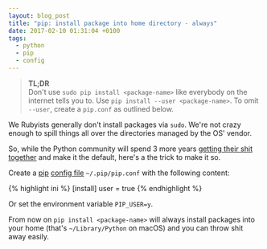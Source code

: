 ```yaml
---
layout: blog_post
title: "pip: install package into home directory - always"
date: 2017-02-10 01:31:04 +0100
tags:
  - python
  - pip
  - config
---
```


> **TL;DR**  
> Don't use `sudo pip install <package-name>` like everybody on the internet
> tells you to. Use `pip install --user <package-name>`. To omit `--user`,
> create a `pip.conf` as outlined below.

We Rubyists generally don't install packages via `sudo`. We're not crazy enough
to spill things all over the directories managed by the OS' vendor.

So, while the Python community will spend 3 more years [getting their shit
together][gh-issue] and make it the default, here's a the trick to make it so.

Create a [pip][pip] [config file][docs] `~/.pip/pip.conf` with the following content:

{% highlight ini %}
[install]
user = true
{% endhighlight %}

Or set the environment variable `PIP_USER=y`.

From now on `pip install <package-name>` will always install packages into your
home (that's `~/Library/Python` on macOS) and you can throw shit away easily.

[gh-issue]: https://github.com/pypa/pip/issues/1668
[pip]: https://pip.pypa.io/en/stable/
[docs]: https://pip.pypa.io/en/stable/user_guide/#config-file
